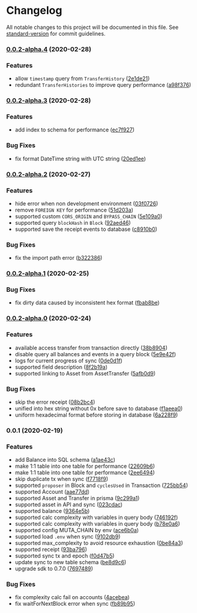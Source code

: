# Changelog

All notable changes to this project will be documented in this file. See [standard-version](https://github.com/conventional-changelog/standard-version) for commit guidelines.

### [0.0.2-alpha.4](https://github.com/homura/hermit-purple-server/compare/v0.0.2-alpha.3...v0.0.2-alpha.4) (2020-02-28)


### Features

* allow `timestamp` query from `TransferHistory` ([2e1de21](https://github.com/homura/hermit-purple-server/commit/2e1de21866b7ef17163407958ca44d83cdf6a6cf))
* redundant `TransferHistories` to improve query performance ([a98f376](https://github.com/homura/hermit-purple-server/commit/a98f3769a2b2ecf787134b66718574dad6239535))

### [0.0.2-alpha.3](https://github.com/homura/hermit-purple-server/compare/v0.0.2-alpha.2...v0.0.2-alpha.3) (2020-02-28)


### Features

* add index to schema for performance ([ec7f927](https://github.com/homura/hermit-purple-server/commit/ec7f927e87413f4bac9f94dcc0ad54c6d5a0fba8))


### Bug Fixes

* fix format DateTime string with UTC string ([20ed1ee](https://github.com/homura/hermit-purple-server/commit/20ed1ee6daae203508f301aca1c4a67a933ea05a))

### [0.0.2-alpha.2](https://github.com/homura/hermit-purple-server/compare/v0.0.2-alpha.1...v0.0.2-alpha.2) (2020-02-27)


### Features

* hide error when non development environment ([03f0726](https://github.com/homura/hermit-purple-server/commit/03f07266e4e6c26d3963d68c05e31c5f00f358db))
* remove `FOREIGN KEY` for performance ([51d203a](https://github.com/homura/hermit-purple-server/commit/51d203a448ba7044d589550d1b8fc0aaf5e27588))
* supported custom `CORS_ORIGIN` and `BYPASS_CHAIN` ([5e109a0](https://github.com/homura/hermit-purple-server/commit/5e109a00c46a8d8fa4a017ebf494e73be530b71d))
* supported query `blockHash` in `Block` ([92aed46](https://github.com/homura/hermit-purple-server/commit/92aed463756b4a1af49792d590bbdacd6befbed3))
* supported save the receipt events to database ([c8910b0](https://github.com/homura/hermit-purple-server/commit/c8910b0dbdce624da899d78cfa1d4eb0ae1278c0))


### Bug Fixes

* fix the import path error ([b322386](https://github.com/homura/hermit-purple-server/commit/b3223861cd60c8abc5147cf2507153594b213917))

### [0.0.2-alpha.1](https://github.com/homura/hermit-purple-server/compare/v0.0.2-alpha.0...v0.0.2-alpha.1) (2020-02-25)


### Bug Fixes

* fix dirty data caused by inconsistent hex format ([fbab8be](https://github.com/homura/hermit-purple-server/commit/fbab8be7d08b51f3f1c8f51ab970084040606399))

### [0.0.2-alpha.0](https://github.com/homura/hermit-purple-server/compare/v0.0.1...v0.0.2-alpha.0) (2020-02-24)


### Features

* available access transfer from transaction directly ([38b8904](https://github.com/homura/hermit-purple-server/commit/38b89041480ac0e72275c3745c54359d3a899809))
* disable query all balances and events in a query block ([5e9e42f](https://github.com/homura/hermit-purple-server/commit/5e9e42f6b6b406829c8745bb79508b8042a7fbd9))
* logs for current progress of sync ([0de0d1f](https://github.com/homura/hermit-purple-server/commit/0de0d1f836594413a809c2740c9f4ee4fae10b7d))
* supported field description ([8f2b19a](https://github.com/homura/hermit-purple-server/commit/8f2b19a93d63e18e0f27cbb22d02c72285ccd759))
* supported linking to Asset from AssetTransfer ([5afb0d9](https://github.com/homura/hermit-purple-server/commit/5afb0d975c1e6dcad4d1830098e2d48247ddeffd))


### Bug Fixes

* skip the error receipt ([08b2bc4](https://github.com/homura/hermit-purple-server/commit/08b2bc4b1b3b1abb9c433f1785e04e4d18183b2d))
* unified into hex string without 0x before save to database ([f1aeea0](https://github.com/homura/hermit-purple-server/commit/f1aeea04e010bc889d4ef692453538ef85822166))
* uniform hexadecimal format before storing in database ([6a228f9](https://github.com/homura/hermit-purple-server/commit/6a228f956a436bce51c5e1bd741e6c44187cfee2))

### 0.0.1 (2020-02-19)


### Features

* add Balance into SQL schema ([a1ae43c](https://github.com/homura/hermit-purple-server/commit/a1ae43c2c8bb895eeec8b343fd9dade01332a978))
* make 1:1 table into one table for performance ([22609b6](https://github.com/homura/hermit-purple-server/commit/22609b67a27f44ff00797613830dbe7b70adaab1))
* make 1:1 table into one table for performance ([2ee6494](https://github.com/homura/hermit-purple-server/commit/2ee64943fce1e4de37a374f3f59dbf153999b5c7))
* skip duplicate tx when sync ([f7718f9](https://github.com/homura/hermit-purple-server/commit/f7718f98f0ddb72da264abdc92361f962689bf8c))
* supported `proposer` in Block and `cyclesUsed` in Transaction ([725bb54](https://github.com/homura/hermit-purple-server/commit/725bb549b984cf65ccae8be02a785a5b044b0943))
* supported Account ([aae77dd](https://github.com/homura/hermit-purple-server/commit/aae77dd66ef116bb6cb89efcf4778fd0658052c3))
* supported Asset and Transfer in prisma ([9c299a1](https://github.com/homura/hermit-purple-server/commit/9c299a1fdba275922cff08d96a7b8c1e4aa4d983))
* supported asset in API and sync ([023cdac](https://github.com/homura/hermit-purple-server/commit/023cdac7b1dff4f786ecdf396eeb226a7e85ad22))
* supported balance ([9364e5b](https://github.com/homura/hermit-purple-server/commit/9364e5b8296568f89c388138ed2bb4a8e3b78336))
* supported calc complexity with variables in query body ([746192f](https://github.com/homura/hermit-purple-server/commit/746192f4efee1080ed8d1ddf28c42e2240d25b98))
* supported calc complexity with variables in query body ([b78e0a6](https://github.com/homura/hermit-purple-server/commit/b78e0a6c040cb9e99863262104d40584706c5aaa))
* supported config MUTA_CHAIN by env ([ace6b0a](https://github.com/homura/hermit-purple-server/commit/ace6b0a4a313a4a99d8efd40c98eabaadf4899ea))
* supported load `.env` when sync ([9102db9](https://github.com/homura/hermit-purple-server/commit/9102db9518b4b9042d5a79434665cd5e7253cf29))
* supported max_complexity to avoid resource exhaustion ([0be84a3](https://github.com/homura/hermit-purple-server/commit/0be84a3780a5047a52512623d2d0982b90c7640b))
* supported receipt ([93ba796](https://github.com/homura/hermit-purple-server/commit/93ba79692b32cbf9d956567f39ef4f12f0aa8974))
* supported sync tx and epoch ([f0d47b5](https://github.com/homura/hermit-purple-server/commit/f0d47b5ecb4de31d89a8f032a6606e71dc06acb2))
* update sync to new table schema ([be8d9c6](https://github.com/homura/hermit-purple-server/commit/be8d9c633e16ca1a2b0adb5e55d34b7802abc0dc))
* upgrade sdk to 0.7.0 ([7697489](https://github.com/homura/hermit-purple-server/commit/7697489980cdbc3c418dbd49999a71fefbcb8a9a))


### Bug Fixes

* fix complexity calc fail on accounts ([4acebea](https://github.com/homura/hermit-purple-server/commit/4acebead67ec84f211df138bd545ccb440891e48))
* fix waitForNextBlock error when sync ([fb89b95](https://github.com/homura/hermit-purple-server/commit/fb89b95506fc20cb0e440b15f9720e0bec143bb0))
